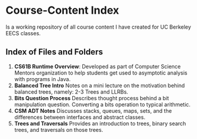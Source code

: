 # Course-Content Index
Is a working repository of all course content I have created for UC Berkeley EECS classes.

## Index of Files and Folders 
1. **CS61B Runtime Overview**:
Developed as part of Computer Science Mentors organization to help students get used to asymptotic analysis with programs in Java. 
2. **Balanced Tree Intro**
Notes on a mini lecture on the motivation behind balanced trees, namely: 2-3 Trees and LLRBs.
3. **Bits Question Process**
Describes thought process behind a bit manipulation question. Converting a bits operation to typical arithmetic. 
4. **CSM ADT Notes**
Discusses stacks, queues, maps, sets, and the differences between interfaces and abstract classes.
5. **Trees and Traversals**
Provides an introduction to trees, binary search trees, and traversals on those trees.

